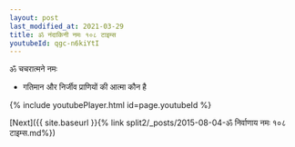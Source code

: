 ```yaml
---
layout: post
last_modified_at: 2021-03-29
title: ॐ नंदाकिनी नमः १०८ टाइम्स
youtubeId: qgc-n6kiYtI
---
```

 
 
 ॐ चचरात्मने नमः  
 
 -  गतिमान और निर्जीव प्राणियों की आत्मा कौन है 
 
  
 
  
 
 
 
 
 
 


{% include youtubePlayer.html id=page.youtubeId %}
 
[Next]({{ site.baseurl }}{% link  split2/_posts/2015-08-04-ॐ निर्वाणाय नमः १०८ टाइम्स.md%})
 

